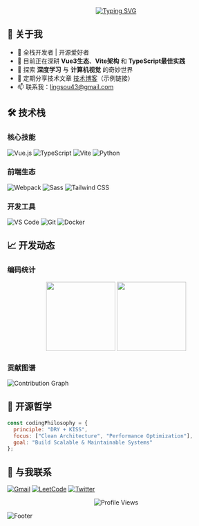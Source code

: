 <div align="center">
  <a href="https://blog.sunguoqi.com/">
    <img src="https://readme-typing-svg.demolab.com?font=Fira+Code&weight=600&size=26&pause=1000&color=024EF7&width=435&lines=%E6%88%91%E6%AC%B2%E7%A9%BF%E8%8A%B1%E5%AF%BB%E8%B7%AF;%E8%AE%A9%E7%9B%B4%E5%85%A5%E7%99%BD%E4%BA%91%E6%B7%B1%E5%A4%84&center=true" alt="Typing SVG" />
  </a>
</div>

## 🌟 关于我

- 🚀 全栈开发者 | 开源爱好者
- 🌱 目前正在深耕 **Vue3生态**、**Vite架构** 和 **TypeScript最佳实践**
- 🤖 探索 **深度学习** 与 **计算机视觉** 的奇妙世界
- 📝 定期分享技术文章 [技术博客](blog.ylonely.cn)（示例链接）
- 📫 联系我：lingsou43@gmail.com 

## 🛠️ 技术栈

### 核心技能
![Vue.js](https://img.shields.io/badge/Vue.js-4FC08D?style=for-the-badge&logo=vuedotjs&logoColor=white)
![TypeScript](https://img.shields.io/badge/TypeScript-3178C6?style=for-the-badge&logo=typescript&logoColor=white)
![Vite](https://img.shields.io/badge/Vite-646CFF?style=for-the-badge&logo=vite&logoColor=white)
![Python](https://img.shields.io/badge/Python-3776AB?style=for-the-badge&logo=python&logoColor=white)

### 前端生态
![Webpack](https://img.shields.io/badge/Webpack-8DD6F9?style=for-the-badge&logo=webpack)
![Sass](https://img.shields.io/badge/Sass-CC6699?style=for-the-badge&logo=sass&logoColor=white)
![Tailwind CSS](https://img.shields.io/badge/Tailwind%20CSS-06B6D4?style=for-the-badge&logo=tailwind-css)

### 开发工具
![VS Code](https://img.shields.io/badge/VS_Code-007ACC?style=for-the-badge&logo=visual-studio-code)
![Git](https://img.shields.io/badge/Git-F05032?style=for-the-badge&logo=git&logoColor=white)
![Docker](https://img.shields.io/badge/Docker-2496ED?style=for-the-badge&logo=docker&logoColor=white)

## 📈 开发动态

### 编码统计
<div align="center">
  <img height="160em" src="https://github-readme-stats.vercel.app/api?username=Lonely0710&show_icons=true&theme=vue-dark&count_private=true&include_all_commits=true" />
  <img height="160em" src="https://github-readme-stats.vercel.app/api/top-langs/?username=Lonely0710&layout=compact&theme=vue-dark&langs_count=6" />
</div>

### 贡献图谱
![Contribution Graph](https://raw.githubusercontent.com/Lonely0710/Lonely0710/main/profile-3d-contrib/profile-night-rainbow.svg)

## 🎻 开源哲学
```javascript
const codingPhilosophy = {
  principle: "DRY + KISS",
  focus: ["Clean Architecture", "Performance Optimization"],
  goal: "Build Scalable & Maintainable Systems"
};
```

## 📮 与我联系
[![Gmail](https://img.shields.io/badge/Gmail-D14836?style=for-the-badge&logo=gmail&logoColor=white)](mailto:lingsou43@gmail.com)
[![LeetCode](https://img.shields.io/badge/LeetCode-FFA116?style=for-the-badge&logo=leetcode)](https://leetcode.com/yourprofile)
[![Twitter](https://img.shields.io/badge/Twitter-1DA1F2?style=for-the-badge&logo=twitter)](https://twitter.com/yourhandle)

<p align="center"> 
  <img src="https://komarev.com/ghpvc/?username=Lonely0710&color=blue&style=flat" alt="Profile Views" /> 
</p>

![Footer](https://github.com/Lonely0710/Lonely0710/blob/main/images/footer.svg)
